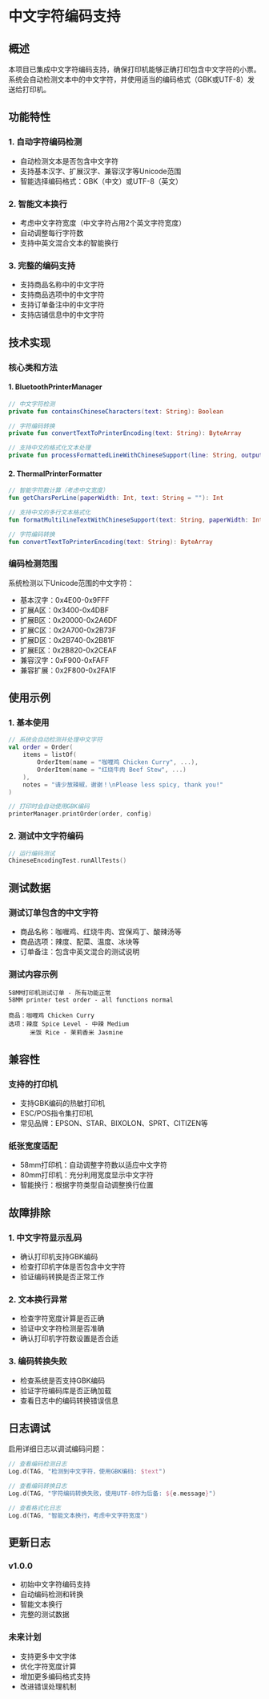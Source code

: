 # 中文字符编码支持

## 概述

本项目已集成中文字符编码支持，确保打印机能够正确打印包含中文字符的小票。系统会自动检测文本中的中文字符，并使用适当的编码格式（GBK或UTF-8）发送给打印机。

## 功能特性

### 1. 自动字符编码检测
- 自动检测文本是否包含中文字符
- 支持基本汉字、扩展汉字、兼容汉字等Unicode范围
- 智能选择编码格式：GBK（中文）或UTF-8（英文）

### 2. 智能文本换行
- 考虑中文字符宽度（中文字符占用2个英文字符宽度）
- 自动调整每行字符数
- 支持中英文混合文本的智能换行

### 3. 完整的编码支持
- 支持商品名称中的中文字符
- 支持商品选项中的中文字符
- 支持订单备注中的中文字符
- 支持店铺信息中的中文字符

## 技术实现

### 核心类和方法

#### 1. BluetoothPrinterManager
```kotlin
// 中文字符检测
private fun containsChineseCharacters(text: String): Boolean

// 字符编码转换
private fun convertTextToPrinterEncoding(text: String): ByteArray

// 支持中文的格式化文本处理
private fun processFormattedLineWithChineseSupport(line: String, outputStream: ByteArrayOutputStream)
```

#### 2. ThermalPrinterFormatter
```kotlin
// 智能字符数计算（考虑中文宽度）
fun getCharsPerLine(paperWidth: Int, text: String = ""): Int

// 支持中文的多行文本格式化
fun formatMultilineTextWithChineseSupport(text: String, paperWidth: Int, alignment: Char = 'L'): String

// 字符编码转换
fun convertTextToPrinterEncoding(text: String): ByteArray
```

### 编码检测范围

系统检测以下Unicode范围的中文字符：
- 基本汉字：0x4E00-0x9FFF
- 扩展A区：0x3400-0x4DBF
- 扩展B区：0x20000-0x2A6DF
- 扩展C区：0x2A700-0x2B73F
- 扩展D区：0x2B740-0x2B81F
- 扩展E区：0x2B820-0x2CEAF
- 兼容汉字：0xF900-0xFAFF
- 兼容扩展：0x2F800-0x2FA1F

## 使用示例

### 1. 基本使用
```kotlin
// 系统会自动检测并处理中文字符
val order = Order(
    items = listOf(
        OrderItem(name = "咖喱鸡 Chicken Curry", ...),
        OrderItem(name = "红烧牛肉 Beef Stew", ...)
    ),
    notes = "请少放辣椒，谢谢！\nPlease less spicy, thank you!"
)

// 打印时会自动使用GBK编码
printerManager.printOrder(order, config)
```

### 2. 测试中文字符编码
```kotlin
// 运行编码测试
ChineseEncodingTest.runAllTests()
```

## 测试数据

### 测试订单包含的中文字符
- 商品名称：咖喱鸡、红烧牛肉、宫保鸡丁、酸辣汤等
- 商品选项：辣度、配菜、温度、冰块等
- 订单备注：包含中英文混合的测试说明

### 测试内容示例
```
58MM打印机测试订单 - 所有功能正常
58MM printer test order - all functions normal

商品：咖喱鸡 Chicken Curry
选项：辣度 Spice Level - 中辣 Medium
      米饭 Rice - 茉莉香米 Jasmine
```

## 兼容性

### 支持的打印机
- 支持GBK编码的热敏打印机
- ESC/POS指令集打印机
- 常见品牌：EPSON、STAR、BIXOLON、SPRT、CITIZEN等

### 纸张宽度适配
- 58mm打印机：自动调整字符数以适应中文字符
- 80mm打印机：充分利用宽度显示中文字符
- 智能换行：根据字符类型自动调整换行位置

## 故障排除

### 1. 中文字符显示乱码
- 确认打印机支持GBK编码
- 检查打印机字体是否包含中文字符
- 验证编码转换是否正常工作

### 2. 文本换行异常
- 检查字符宽度计算是否正确
- 验证中文字符检测是否准确
- 确认打印机字符数设置是否合适

### 3. 编码转换失败
- 检查系统是否支持GBK编码
- 验证字符编码库是否正确加载
- 查看日志中的编码转换错误信息

## 日志调试

启用详细日志以调试编码问题：
```kotlin
// 查看编码检测日志
Log.d(TAG, "检测到中文字符，使用GBK编码: $text")

// 查看编码转换日志
Log.d(TAG, "字符编码转换失败，使用UTF-8作为后备: ${e.message}")

// 查看格式化日志
Log.d(TAG, "智能文本换行，考虑中文字符宽度")
```

## 更新日志

### v1.0.0
- 初始中文字符编码支持
- 自动编码检测和转换
- 智能文本换行
- 完整的测试数据

### 未来计划
- 支持更多中文字体
- 优化字符宽度计算
- 增加更多编码格式支持
- 改进错误处理机制 